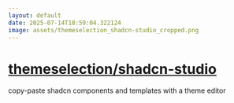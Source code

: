 ```yaml
---
layout: default
date: 2025-07-14T18:59:04.322124
image: assets/themeselection_shadcn-studio_cropped.png
---
```


# [themeselection/shadcn-studio](https://github.com/themeselection/shadcn-studio)

copy-paste shadcn components and templates with a theme editor
